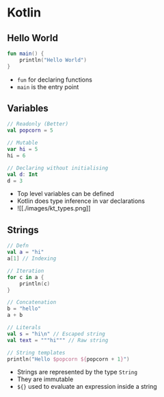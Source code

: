 # Kotlin

## Hello World

```kotlin
fun main() {
	println("Hello World")
}
```

- `fun` for declaring functions
- `main` is the entry point

## Variables

``` kotlin
// Readonly (Better)
val popcorn = 5

// Mutable
var hi = 5
hi = 6

// Declaring without initialising
val d: Int
d = 3
```

- Top level variables can be defined
- Kotlin does type inference in var declarations
- ![[./images/kt_types.png]]

## Strings

```kotlin
// Defn
val a = "hi"
a[1] // Indexing

// Iteration
for c in a {
	println(c)
}

// Concatenation
b = "hello"
a + b

// Literals
val s = "hi\n" // Escaped string
val text = """hi""" // Raw string

// String templates
println("Hello $popcorn ${popcorn + 1}")
```

- Strings are represented by the type `String`
- They are immutable
- `${}` used to evaluate an expression inside a string
